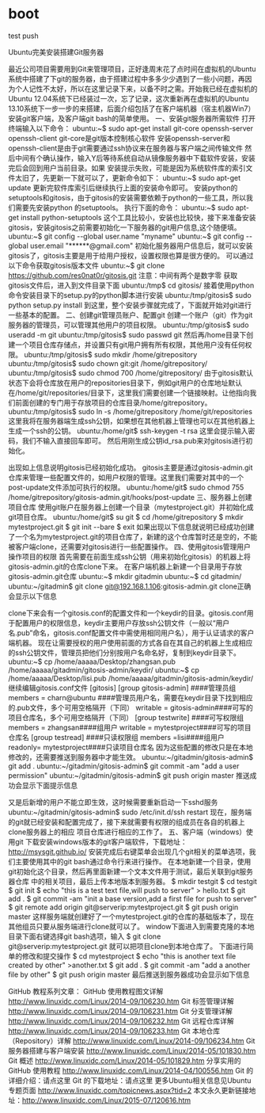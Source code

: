 # boot
test push


Ubuntu完美安装搭建Git服务器


最近公司项目需要用到Git来管理项目，正好逢周末花了点时间在虚拟机的Ubuntu系统中搭建了下git的服务器，由于搭建过程中多多少少遇到了一些小问题，再因为个人记性不太好，所以在这里记录下来，以备不时之需。开始我已经在虚拟机的Ubuntu 12.04系统下已经装过一次，忘了记录，这次重新再在虚拟机的Ubuntu 13.10系统下一步一步的来搭建，后面介绍包括了在客户端机器（宿主机器Win7）安装git客户端，及客户端git bash的简单使用。
一、安装git服务器所需软件
打开终端输入以下命令：
ubuntu:~$ sudo apt-get install git-core openssh-server openssh-client
git-core是git版本控制核心软件
安装openssh-server和openssh-client是由于git需要通过ssh协议来在服务器与客户端之间传输文件
然后中间有个确认操作，输入Y后等待系统自动从镜像服务器中下载软件安装，安装完后会回到用户当前目录。如果
安装提示失败，可能是因为系统软件库的索引文件太旧了，先更新一下就可以了，更新命令如下：
ubuntu:~$ sudo apt-get update 
更新完软件库索引后继续执行上面的安装命令即可。
安装python的setuptools和gitosis，由于gitosis的安装需要依赖于python的一些工具，所以我们需要先安装python
的setuptools。
执行下面的命令：
ubuntu:~$ sudo apt-get install python-setuptools
这个工具比较小，安装也比较快，接下来准备安装gitosis，安装gitosis之前需要初始化一下服务器的git用户信息,这个随便填。
ubuntu:~$ git config --global user.name "myname"
ubuntu:~$ git config --global user.email "******@gmail.com"
初始化服务器用户信息后，就可以安装gitosis了，gitosis主要是用于给用户授权，设置权限也算是很方便的。
可以通过以下命令获取gitosis版本文件
ubuntu:~$ git clone https://github.com/res0nat0r/gitosis.git
注意：中间有两个是数字零
获取gitosis文件后，进入到文件目录下面
ubuntu:/tmp$ cd gitosis/
接着使用python命令安装目录下的setup.py的python脚本进行安装
ubuntu:/tmp/gitosis$ sudo python setup.py install
到这里，整个安装步骤就完成了，下面就开始对git进行一些基本的配置。
二、创建git管理员账户、配置git
创建一个账户（git）作为git服务器的管理员，可以管理其他用户的项目权限。
ubuntu:/tmp/gitosis$ sudo useradd -m git
ubuntu:/tmp/gitosis$ sudo passwd git
然后再/home目录下创建一个项目仓库存储点，并设置只有git用户拥有所有权限，其他用户没有任何权限。
ubuntu:/tmp/gitosis$ sudo mkdir /home/gitrepository
ubuntu:/tmp/gitosis$ sudo chown git:git /home/gitrepository/
ubuntu:/tmp/gitosis$ sudo chmod 700 /home/gitrepository/
由于gitosis默认状态下会将仓库放在用户的repositories目录下，例如git用户的仓库地址默认在/home/git/repositories/目录下，这里我们需要创建一个链接映射。让他指向我们前面创建的专门用于存放项目的仓库目录/home/gitrepository。
ubuntu:/tmp/gitosis$ sudo ln -s /home/gitrepository /home/git/repositories
这里我将在服务器端生成ssh公钥，如果想在其他机器上管理也可以在其他机器上生成一个ssh的公钥。
ubuntu:/home/git$ ssh-keygen -t rsa
这里会提示输入密码，我们不输入直接回车即可。
然后用刚生成公钥id_rsa.pub来对gitosis进行初始化。
 
出现如上信息说明gitosis已经初始化成功。
gitosis主要是通过gitosis-admin.git仓库来管理一些配置文件的，如用户权限的管理。这里我们需要对其中的一个post-update文件添加可执行的权限。
ubuntu:/home/git$ sudo chmod 755 /home/gitrepository/gitosis-admin.git/hooks/post-update
三、服务器上创建项目仓库
使用git账户在服务器上创建一个目录（mytestproject.git）并初始化成git项目仓库。
ubuntu:/home/git$ su git
$ cd /home/gitrepository
$ mkdir mytestproject.git
$ git init --bare
$ exit
如果出现以下信息就说明已经成功创建了一个名为mytestproject.git的项目仓库了，新建的这个仓库暂时还是空的，不能被客户端clone，还需要对gitosis进行一些配置操作。
四、使用gitosis管理用户操作项目的权限
首先需要在前面生成ssh公钥（用来初始化gitosis）的机器上将gitosis-admin.git的仓库clone下来。
在客户端机器上新建一个目录用于存放gitosis-admin.git仓库
ubuntu:~$ mkdir gitadmin
ubuntu:~$ cd gitadmin/
ubuntu:~/gitadmin$ git clone git@192.168.1.106:gitosis-admin.git
clone正确会显示以下信息
 
clone下来会有一个gitosis.conf的配置文件和一个keydir的目录。gitosis.conf用于配置用户的权限信息，keydir主要用户存放ssh公钥文件（一般以“用户名.pub”命名，gitosis.conf配置文件中需使用相同用户名），用于认证请求的客户端机器。
现在让需要授权的用户使用前面的方式各自在其自己的机器上生成相应的ssh公钥文件，管理员把他们分别按用户名命名好，复制到keydir目录下。
ubuntu:~$ cp /home/aaaaa/Desktop/zhangsan.pub /home/aaaaa/gitadmin/gitosis-admin/keydir/
ubuntu:~$ cp /home/aaaaa/Desktop/lisi.pub /home/aaaaa/gitadmin/gitosis-admin/keydir/
继续编辑gitosis.conf文件
[gitosis]
[group gitosis-admin] 
####管理员组
members = charn@ubuntu 
####管理员用户名，需要在keydir目录下找到相应的.pub文件，多个可用空格隔开（下同）
writable = gitosis-admin####可写的项目仓库名，多个可用空格隔开（下同）
[group testwrite] 
####可写权限组
members = zhangsan####组用户
writable = mytestproject####可写的项目仓库名
[group
 testread] ####只读权限组
members =lisi####组用户
readonly= mytestproject####只读项目仓库名
因为这些配置的修改只是在本地修改的，还需要推送到服务器中才能生效。
ubuntu:~/gitadmin/gitosis-admin$ git add .
ubuntu:~/gitadmin/gitosis-admin$ git commit -am "add a user permission"
ubuntu:~/gitadmin/gitosis-admin$ git push origin master
推送成功会显示下面提示信息
 
又是后新增的用户不能立即生效，这时候需要重新启动一下sshd服务
ubuntu:~/gitadmin/gitosis-admin$ sudo /etc/init.d/ssh restart
现在，服务端的git就已经安装和配置完成了，接下来就需要有权限的组成员在各自的机器上clone服务器上的相应
项目仓库进行相应的工作了。
五、客户端（windows）使用git
下载安装windows版本的git客户端软件，下载地址：http://msysgit.github.io/
安装完成后右键菜单会出现几个git相关的菜单选项，我们主要使用其中的git
 bash通过命令行来进行操作。
在本地新建一个目录，使用git初始化这个目录，然后再里面新建一个文本文件用于测试，最后关联到git服务器仓库
中的相关项目，最后上传本地版本到服务器。
$ mkdir testgit
$ cd testgit
$ git init
$ echo "this is a test text file,will push to server" > hello.txt
$ git add .
$ git commit -am "init a base version,add a first file for push to server"
$ git remote add origin git@serverip:mytestproject.git
$ git push origin master
这样服务端就创建好了一个mytestproject.git的仓库的基础版本了，现在其他组员只要从服务端进行clone就可以了。
window下面进入到需要克隆的本地目录下面右键选择git bash选项，输入
$ git clone git@serverip:mytestproject.git
就可以把项目clone到本地仓库了。
下面进行简单的修改和提交操作
$ cd mytestproject
$ echo "this is another text file created by other" >another.txt
$ git add .
$ git commit -am "add a another file by other"
$ git push origin master
最后推送到服务器成功会显示如下信息
 
GitHub 教程系列文章： 
GitHub 使用教程图文详解  http://www.linuxidc.com/Linux/2014-09/106230.htm 
Git 标签管理详解 http://www.linuxidc.com/Linux/2014-09/106231.htm 
Git 分支管理详解 http://www.linuxidc.com/Linux/2014-09/106232.htm 
Git 远程仓库详解 http://www.linuxidc.com/Linux/2014-09/106233.htm 
Git 本地仓库（Repository）详解 http://www.linuxidc.com/Linux/2014-09/106234.htm 
Git 服务器搭建与客户端安装  http://www.linuxidc.com/Linux/2014-05/101830.htm 
Git 概述 http://www.linuxidc.com/Linux/2014-05/101829.htm 
分享实用的GitHub 使用教程 http://www.linuxidc.com/Linux/2014-04/100556.htm 
Git 的详细介绍：请点这里
Git 的下载地址：请点这里
更多Ubuntu相关信息见Ubuntu 专题页面 http://www.linuxidc.com/topicnews.aspx?tid=2
本文永久更新链接地址：http://www.linuxidc.com/Linux/2015-07/120616.htm

